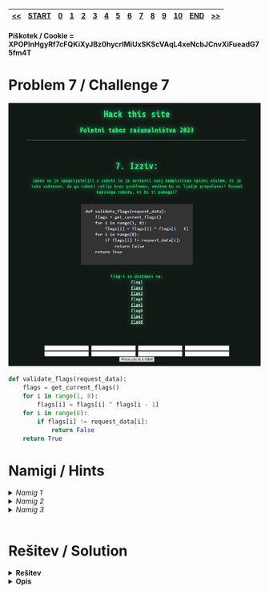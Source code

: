 |[<<](/guides/chall6.md)|[START](/guides/main.md)|[0](/guides/chall0.md)|[1](/guides/chall1.md)|[2](/guides/chall2.md)|[3](/guides/chall3.md)|[4](/guides/chall4.md)|[5](/guides/chall5.md)|[6](/guides/chall6.md)|[7](/guides/chall7.md)|[8](/guides/chall8.md)|[9](/guides/chall9.md)|[10](/guides/chall10.md)|[END](/guides/end.md)|[>>](/guides/chall8.md)|
|:-|:-|:-|:-|:-|:-|:-|:-|:-|:-|:-|:-|:-|:-|:-|

#### Piškotek / Cookie = XPOPInHgyRf7cFQKiXyJBz0hycrlMiUxSKScVAqL4xeNcbJCnvXiFueadG75fm4T

# Problem 7 / Challenge 7

![Image](/guides/images/image7.png)

```py
def validate_flags(request_data):
    flags = get_current_flags()
    for i in range(1, 8):
        flags[i] = flags[i] ^ flags[i - 1]
    for i in range(8):
        if flags[i] != request_data[i]:
            return False
    return True
```

# Namigi / Hints

<details>
<summary>
    <i>Namig 1</i> 
</summary>
    Ti ne moreš napisati 8 flagov v 3 sekundah, ampak kdo pa jih lahko?
</details>

<details>
<summary>
    <i>Namig 2</i> 
</summary>
    Ne pozabi na validiranje flagov :)
</details>
<details>
<summary>
    <i>Namig 3</i> 
</summary>
    Kako lahko s programom dobiš flage? (spomni se na API)
</details>
<br>

# Rešitev / Solution

<details>
<summary><b>
    Rešitev
</b></summary>
    Narediš program, ki prebere flage in jih vrne.<br />
    Dobiš cookie za naslednjo nalgo
</details>
<details>
<summary><b>
    Opis
</b></summary>

## Pridobitev flagov
```python
import requests  

url = "https://hts.ptr.si" 

# nastavimo piškotek    
cookie = {'c': 'XPOPInHgyRf7cFQKiXyJBz0hycrlMiUxSKScVAqL4xeNcbJCnvXiFueadG75fm4T'}

def get_flags():
    flags = []
    # ponovimo 8x za 8 flagov
    for i in range(8):
        # pridobimo flag in ga shranimo kot int v seznam
        resp = requests.get(f"{url}/s/flag{i+1}", cookies=cookie).text
        flags.append(int(resp))
    return flags

flags = get_flags()

# XOR operacija z flagi
for i in range(1, 8):
    flags[i] = flags[i] ^ flags[i - 1]
```
## Vrnitev podatkov

### Pyautogui
```python
import pyautogui as pag
for i in range(8):
    pag.typewrite(str(flags[i]))
    pag.press("tab")
    
pag.press("enter")
```
ali 

### Pošljemo request s flagi

```python
PAYLOAD = "flag1={}&flag2={}&flag3={}&flag4={}&flag5={}&flag6={}&flag7={}&flag8={}&submit=Prove+you%27re+a+robot"

resp = requests.post(f"{url}/challenge", data = PAYLOAD.format(*flags), cookies = cookie, headers={"Content-Type": "application/x-www-form-urlencoded"}, allow_redirects = False).headers

print(resp)
print("-------")
print(resp["Set-Cookie"])

```
</details>

